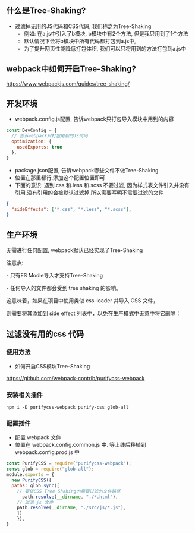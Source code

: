 ## 什么是Tree-Shaking?

- 过滤掉无用的JS代码和CSS代码, 我们称之为Tree-Shaking
  - 例如: 在a.js中引入了b模块, b模块中有2个方法, 但是我只用到了1个方法
  - 默认情况下会将b模块中所有代码都打包到a.js中,
  - 为了提升网页性能降低打包体积, 我们可以只将用到的方法打包到a.js中



## webpack中如何开启Tree-Shaking?

https://www.webpackjs.com/guides/tree-shaking/



## 开发环境

- webpack.config.js配置, 告诉webpack只打包导入模块中用到的内容

```js
const DevConfig = {
  // 告诉webpack只打包用到的JS代码
  optimization: {
    usedExports: true
  },
}
```

- package.json配置, 告诉webpack哪些文件不做Tree-Shaking
- 位置在那里都行,添加这个配置位置即可
- 下面的意识: 遇到.css 和.less 和.scss 不要过滤, 因为样式表文件引入并没有引用.没有引用的会被默认过滤掉.所以需要写明不需要过滤的文件

```json
{
  "sideEffects": ["*.css", "*.less", "*.scss"],
}
```



## 生产环境

无需进行任何配置, webpack默认已经实现了Tree-Shaking



注意点:

\- 只有ES Modle导入才支持Tree-Shaking

\- 任何导入的文件都会受到 tree shaking 的影响。

这意味着，如果在项目中使用类似 css-loader 并导入 CSS 文件，

则需要将其添加到 side effect 列表中，以免在生产模式中无意中将它删除：



## 过滤没有用的css 代码

### 使用方法

- 如何开启CSS模块Tree-Shaking

https://github.com/webpack-contrib/purifycss-webpack



### 安装相关插件

`npm i -D purifycss-webpack purify-css glob-all`

### 配置插件

- 配置 webpack 文件
- 位置在 webpack.config.common.js 中. 等上线后移植到 webpack.config.prod.js 中

```js
const PurifyCSS = require("purifycss-webpack");
const glob = require("glob-all");
module.exports = {
  new PurifyCSS({
  paths: glob.sync([
  	// 要做CSS Tree Shaking的需要过滤的文件路径
	  path.resolve(__dirname, "./*.html"),
    // 过滤 js 文件
  	path.resolve(__dirname, "./src/js/*.js"),
  	])
	}),
}
```

